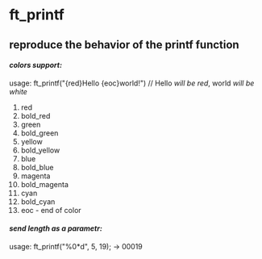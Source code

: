 # ft_printf
## reproduce the behavior of the printf function
#### *colors support:*
  
   usage: ft_printf("{red}Hello {eoc}world!") // Hello *will be red*, world *will be white*
1. red
2. bold_red
3. green
4. bold_green
5. yellow
6. bold_yellow
7. blue
8. bold_blue
9. magenta
10. bold_magenta
11. cyan
12. bold_cyan
13. eoc - end of color

#### *send length as a parametr:*

   usage: ft_printf("%0*d", 5, 19); -> 00019
